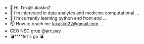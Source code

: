 - 👋 Hi, I’m @lukaskn2
- 👀 I’m interested in  data analytcs and medicine computational ...
- 🌱 I’m currently learning  python end front end ...
- 📫 How to reach me  lukaskn22@gmail.com ...
- CEO NSC grup @arc.pay 
- 💣****let´s go  💣

